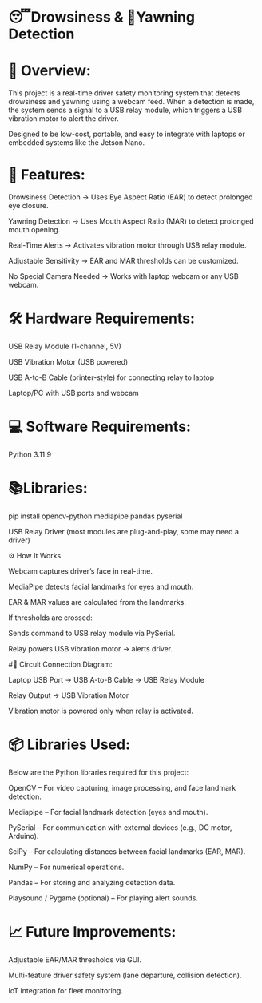 # 😴Drowsiness & 🥱Yawning Detection


# 📌 Overview: 

This project is a real-time driver safety monitoring system that detects drowsiness and yawning using a webcam feed.
When a detection is made, the system sends a signal to a USB relay module, which triggers a USB vibration motor to alert the driver.

Designed to be low-cost, portable, and easy to integrate with laptops or embedded systems like the Jetson Nano.

# 🚗 Features:

Drowsiness Detection → Uses Eye Aspect Ratio (EAR) to detect prolonged eye closure.

Yawning Detection → Uses Mouth Aspect Ratio (MAR) to detect prolonged mouth opening.

Real-Time Alerts → Activates vibration motor through USB relay module.

Adjustable Sensitivity → EAR and MAR thresholds can be customized.

No Special Camera Needed → Works with laptop webcam or any USB webcam.

# 🛠 Hardware Requirements:

USB Relay Module (1-channel, 5V)

USB Vibration Motor (USB powered)

USB A-to-B Cable (printer-style) for connecting relay to laptop

Laptop/PC with USB ports and webcam

# 💻 Software Requirements:

Python 3.11.9

# 📚Libraries:

pip install opencv-python mediapipe pandas pyserial


USB Relay Driver (most modules are plug-and-play, some may need a driver)

⚙ How It Works

Webcam captures driver’s face in real-time.

MediaPipe detects facial landmarks for eyes and mouth.

EAR & MAR values are calculated from the landmarks.

If thresholds are crossed:

Sends command to USB relay module via PySerial.

Relay powers USB vibration motor → alerts driver.

#🔌 Circuit Connection Diagram:

Laptop USB Port → USB A-to-B Cable → USB Relay Module

Relay Output → USB Vibration Motor

Vibration motor is powered only when relay is activated.

# 📦 Libraries Used:

Below are the Python libraries required for this project:

OpenCV – For video capturing, image processing, and face landmark detection.

Mediapipe – For facial landmark detection (eyes and mouth).

PySerial – For communication with external devices (e.g., DC motor, Arduino).

SciPy – For calculating distances between facial landmarks (EAR, MAR).

NumPy – For numerical operations.

Pandas – For storing and analyzing detection data.

Playsound / Pygame (optional) – For playing alert sounds.

# 📈 Future Improvements:

Adjustable EAR/MAR thresholds via GUI.

Multi-feature driver safety system (lane departure, collision detection).

IoT integration for fleet monitoring.

